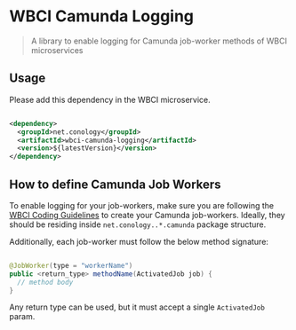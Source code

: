 # WBCI Camunda Logging

> A library to enable logging for Camunda job-worker methods of WBCI microservices

## Usage

Please add this dependency in the WBCI microservice.

```xml

<dependency>
  <groupId>net.conology</groupId>
  <artifactId>wbci-camunda-logging</artifactId>
  <version>${latestVersion}</version>
</dependency>
```

## How to define Camunda Job Workers

To enable logging for your job-workers, make sure you are following
the [WBCI Coding Guidelines](https://conology.atlassian.net/wiki/spaces/WBCI/pages/2585395239/Coding+Guidelines)
to create your Camunda job-workers.
Ideally, they should be residing inside `net.conology..*.camunda` package structure.

Additionally, each job-worker must follow the below method signature:

```java

@JobWorker(type = "workerName")
public <return_type> methodName(ActivatedJob job) {
  // method body
}
```

Any return type can be used, but it must accept a single `ActivatedJob` param.
